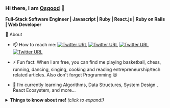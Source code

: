 ### Hi there, I am [Osgood](https://www.osgoodgunawan.me/) 👋

**Full-Stack Software Engineer | Javascript | Ruby | React.js | Ruby on Rails | Web Developer**

🚀 About

* 📫 How to reach me: 
[![Twitter URL](https://img.shields.io/twitter/url?label=LinkedIn&logo=linkedin&style=social&url=https%3A%2F%2Fwww.linkedin.com%2Fin%2Fosgood1024)](https://www.linkedin.com/in/osgood-gunawan-973a5993/)
[![Twitter URL](https://img.shields.io/twitter/url?label=Instagram&logo=Instagram&style=social&url=https%3A%2F%2Finstagram.com%2Fismlhbb)](https://www.instagram.com/the_goodone/)
[![Twitter URL](https://img.shields.io/twitter/url?label=Twitter&logo=Twitter&style=social&url=https%3A%2F%2Fwww.linkedin.com%2Fin%2Fismailhabibi)](https://twitter.com/osgoodgunawan)
[![Twitter URL](https://img.shields.io/twitter/url?label=email&logo=gmail&style=social&url=http%3A%2F%2Fmailto%3Acontact.ismailhabibi%40gmail.com)](mailto:osgood1024@gmail.com)




* ⚡ Fun fact: When I am free, you can find me playing basketball, chess, running, dancing, singing, cooking and reading entrepreneurship/tech related articles. Also don't forget Programming :wink:
 
* 🌱 I’m currently learning Algorithms, Data Structures, System Design , React Ecosystem, and more...


<details>
  <summary> <b> Things to know about me! </b> <i>(click to expand!)</i> </summary>
  <br>
🏆 Github Status

![Anurag's github stats](https://github-readme-stats.vercel.app/api?username=osgood1024&show_icons=true&theme=radical)

## Visitors*
![Visitor Count](https://profile-counter.glitch.me/osgood1024/count.svg)

<!--
**osgood1024/osgood1024** is a ✨ _special_ ✨ repository because its `README.md` (this file) appears on your GitHub profile.

Here are some ideas to get you started:

- 🔭 I’m currently working on ...
- 🌱 I’m currently learning ...
- 👯 I’m looking to collaborate on ...
- 🤔 I’m looking for help with ...
- 💬 Ask me about ...
- 📫 How to reach me: ...
- 😄 Pronouns: ...
- ⚡ Fun fact: ...
-- >
